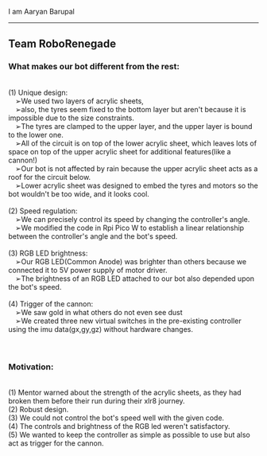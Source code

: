I am Aaryan Barupal


-----------------
Team RoboRenegade
-----------------
<h3>What makes our bot different from the rest:</h3><br />
(1) Unique design:<br />
	&emsp;➢We used two layers of acrylic sheets,<br />
	&emsp;➢also, the tyres seem fixed to the bottom layer but aren't because it is impossible due to the size constraints.<br />
	&emsp;➢The tyres are clamped to the upper layer, and the upper layer is bound to the lower one.<br />
	&emsp;➢All of the circuit is on top of the lower acrylic sheet, which leaves lots of space on top of the upper acrylic sheet for additional features(like a cannon!)<br />
	&emsp;➢Our bot is not affected by rain because the upper acrylic sheet acts as a roof for the circuit below. <br />
	&emsp;➢Lower acrylic sheet was designed to embed the tyres and motors so the bot wouldn't be too wide, and it looks cool. <br /><br />
(2) Speed regulation:<br />
	&emsp;➢We can precisely control its speed by changing the controller's angle. <br />
	&emsp;➢We modified the code in Rpi Pico W to establish a linear relationship between the controller's angle and the bot's speed.<br /><br />
(3) RGB LED brightness: <br />
	&emsp;➢Our RGB LED(Common Anode) was brighter than others because we connected it to 5V power supply of motor driver. <br />
	&emsp;➢The brightness of an RGB LED attached to our bot also depended upon the bot's speed. <br /><br />
(4) Trigger of the cannon: <br />
	&emsp;➢We saw gold in what others do not even see dust<br />
	&emsp;➢We created three new virtual switches in the pre-existing controller using the imu data(gx,gy,gz) without hardware changes.<br /><br /><br />
<h3>Motivation:</h3><br />
(1) Mentor warned about the strength of the acrylic sheets, as they had broken them before their run during their xlr8 journey.<br />
(2) Robust design.<br />
(3) We could not control the bot's speed well with the given code. <br />
(4) The controls and brightness of the RGB led weren't satisfactory.<br />
(5) We wanted to keep the controller as simple as possible to use but also act as trigger for the cannon.<br />
